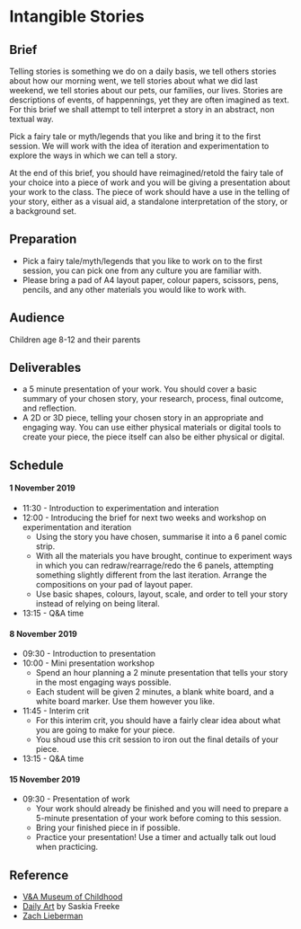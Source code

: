 # Intangible Stories
## Brief
Telling stories is something we do on a daily basis, we tell others stories about how our morning went, we tell stories about what we did last weekend, we tell stories about our pets, our families, our lives. Stories are descriptions of events, of happennings, yet they are often imagined as text. For this brief we shall attempt to tell interpret a story in an abstract, non textual way.

Pick a fairy tale or myth/legends that you like and bring it to the first session. We will work with the idea of iteration and experimentation to explore the ways in which we can tell a story.

At the end of this brief, you should have reimagined/retold the fairy tale of your choice into a piece of work and you will be giving a presentation about your work to the class. The piece of work should have a use in the telling of your story, either as a visual aid, a standalone interpretation of the story, or a background set.

## Preparation
- Pick a fairy tale/myth/legends that you like to work on to the first session, you can pick one from any culture you are familiar with.
- Please bring a pad of A4 layout paper, colour papers, scissors, pens, pencils, and any other materials you would like to work with.

## Audience
Children age 8-12 and their parents

## Deliverables
- a 5 minute presentation of your work. You should cover a basic summary of your chosen story, your research, process, final outcome, and reflection.
- A 2D or 3D piece, telling your chosen story in an appropriate and engaging way. You can use either physical materials or digital tools to create your piece, the piece itself can also be either physical or digital.

## Schedule
#### 1 November 2019
- 11:30 - Introduction to experimentation and interation
- 12:00 - Introducing the brief for next two weeks and workshop on experimentation and iteration
	- Using the story you have chosen, summarise it into a 6 panel comic strip.
	- With all the materials you have brought, continue to experiment ways in which you can redraw/rearrage/redo the 6 panels, attempting something slightly different from the last iteration. Arrange the compositions on your pad of layout paper.
	- Use basic shapes, colours, layout, scale, and order to tell your story instead of relying on being literal.
- 13:15 - Q&A time

#### 8 November 2019
- 09:30 - Introduction to presentation
- 10:00 - Mini presentation workshop
	- Spend an hour planning a 2 minute presentation that tells your story in the most engaging ways possible.
	- Each student will be given 2 minutes, a blank white board, and a white board marker. Use them however you like.
- 11:45 - Interim crit
	- For this interim crit, you should have a fairly clear idea about what you are going to make for your piece.
	- You shoud use this crit session to iron out the final details of your piece.
- 13:15 - Q&A time

#### 15 November 2019
- 09:30 - Presentation of work
	- Your work should already be finished and you will need to prepare a 5-minute presentation of your work before coming to this session.
	- Bring your finished piece in if possible.
	- Practice your presentation! Use a timer and actually talk out loud when practicing.

## Reference
- [V&A Museum of Childhood](https://www.vam.ac.uk/moc/)
- [Daily Art](https://sasj.tumblr.com/) by Saskia Freeke
- [Zach Lieberman](https://www.instagram.com/zach.lieberman/)